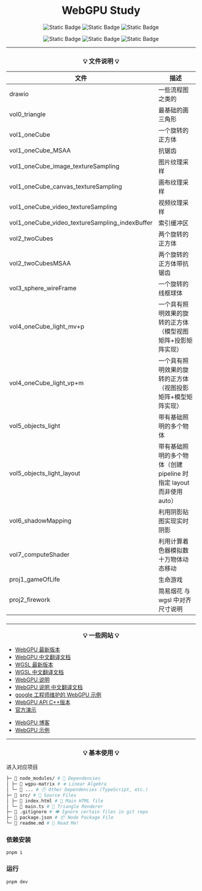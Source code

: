 <h1 align="center">WebGPU Study</h1>

<div align="center">

![Static Badge](https://img.shields.io/badge/chrome-113+-green)
![Static Badge](https://img.shields.io/badge/pnpm-8.2.0-8A2BE2)
![Static Badge](https://img.shields.io/badge/vite-4.3.2-blue)

![Static Badge](https://img.shields.io/badge/typescript-5.0.4-orange)
![Static Badge](https://img.shields.io/badge/wgpu--matrix-2.5.0-orange)
![Static Badge](https://img.shields.io/badge/dat.gui-0.7.9-orange)

</div>

<hr/>

<h3 align="center">

💡 **文件说明** 💡

</h3>

| 文件                                           | 描述                                                                |
| ---------------------------------------------- | ------------------------------------------------------------------- |
| drawio                                         | 一些流程图之类的                                                    |
| vol0_triangle                                  | 最基础的画三角形                                                    |
| vol1_oneCube                                   | 一个旋转的正方体                                                    |
| vol1_oneCube_MSAA                              | 抗锯齿                                                              |
| vol1_oneCube_image_textureSampling             | 图片纹理采样                                                        |
| vol1_oneCube_canvas_textureSampling            | 画布纹理采样                                                        |
| vol1_oneCube_video_textureSampling             | 视频纹理采样                                                        |
| vol1_oneCube_video_textureSampling_indexBuffer | 索引缓冲区                                                          |
| vol2_twoCubes                                  | 两个旋转的正方体                                                    |
| vol2_twoCubesMSAA                              | 两个旋转的正方体带抗锯齿                                            |
| vol3_sphere_wireFrame                          | 一个旋转的线框球体                                                  |
| vol4_oneCube_light_mv+p                        | 一个具有照明效果的旋转的正方体（模型视图矩阵+投影矩阵实现）         |
| vol4_oneCube_light_vp+m                        | 一个具有照明效果的旋转的正方体（视图投影矩阵+模型矩阵实现）         |
| vol5_objects_light                             | 带有基础照明的多个物体                                              |
| vol5_objects_light_layout                      | 带有基础照明的多个物体（创建 pipeline 时指定 layout 而非使用 auto） |
| vol6_shadowMapping                             | 利用阴影贴图实现实时阴影                                            |
| vol7_computeShader                             | 利用计算着色器模拟数十万物体动态移动                                |
| proj1_gameOfLife                               | 生命游戏                                                            |
| proj2_firework                                 | 简易烟花 与 wgsl 中对齐尺寸说明                                     |

<h3 align="center">

<hr/>

💡 **一些网站** 💡

</h3>

- [WebGPU 最新版本](https://www.w3.org/TR/webgpu/)
- [WebGPU 中文翻译文档](https://www.orillusion.com/zh/webgpu.html)
- [WGSL 最新版本](https://www.w3.org/TR/WGSL/)
- [WGSL 中文翻译文档](https://www.orillusion.com/zh/wgsl.html)
- [WebGPU 说明](https://gpuweb.github.io/gpuweb/explainer/)
- [WebGPU 说明 中文翻译文档](https://www.orillusion.com/zh/explainer.html)
- [google 工程师维护的 WebGPU 示例](https://github.com/austinEng/webgpu-samples)
- [WebGPU API C++版本](https://dawn.googlesource.com/dawn)
- [官方演示](https://webgpu.github.io/webgpu-samples)

<div>
</div>

- [WebGPU 博客](https://alain.xyz/blog/raw-webgpu)
- [WebGPU 示例](https://webgpu-gpu-book.drxudotnet.com/)

<hr/>

<h3 align="center">

<h3 align="center">

💡 **基本使用** 💡

</h3>

进入对应项目

```bash
├─ 📂 node_modules/ # 👶 Dependencies
│ ├─ 📁 wgpu-matrix # ➕ Linear Algebra
│ └─ 📁 ... # 🕚 Other Dependencies (TypeScript, etc.)
├─ 📂 src/ # 🌟 Source Files
│ ├─ 📄 index.html # 📇 Main HTML file
│ └─ 📄 main.ts # 🔺 Triangle Renderer
├─ 📄 .gitignore # 👁️ Ignore certain files in git repo
├─ 📄 package.json # 📦 Node Package File
└─ 📃 readme.md # 📖 Read Me!
```

### 依赖安装

`pnpm i`

### 运行

`pnpm dev`
